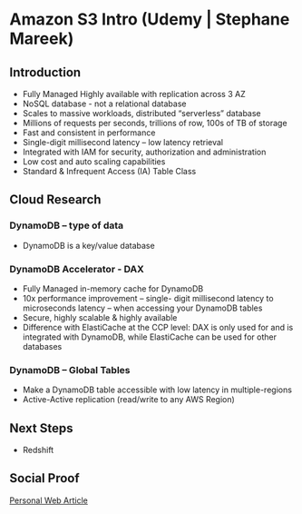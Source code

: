 
# Amazon S3 Intro (Udemy | Stephane Mareek)

## Introduction
- Fully Managed Highly available with replication across 3 AZ
- NoSQL database - not a relational database
- Scales to massive workloads, distributed “serverless” database
- Millions of requests per seconds, trillions of row, 100s of TB of storage
- Fast and consistent in performance
- Single-digit millisecond latency – low latency retrieval
- Integrated with IAM for security, authorization and administration
- Low cost and auto scaling capabilities
- Standard & Infrequent Access (IA) Table Class

## Cloud Research

### DynamoDB – type of data
- DynamoDB is a key/value database

### DynamoDB Accelerator - DAX
- Fully Managed in-memory cache for
DynamoDB
- 10x performance improvement – single- digit millisecond latency to microseconds
latency – when accessing your DynamoDB
tables
- Secure, highly scalable & highly available
- Difference with ElastiCache at the CCP
level: DAX is only used for and is
integrated with DynamoDB, while
ElastiCache can be used for other
databases

### DynamoDB – Global Tables
- Make a DynamoDB table accessible with low latency in multiple-regions
- Active-Active replication (read/write to any AWS Region)

## Next Steps

- Redshift

## Social Proof

[Personal Web Article](https://afifurrohman-id.github.io/article/100DaysOfCloud/cloud.html)
